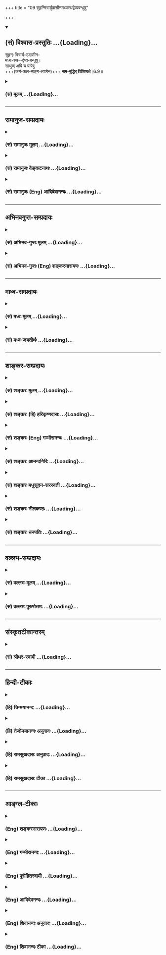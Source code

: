 +++
title = "09 सुहृन्मित्रार्युदासीनमध्यस्थद्वेष्यबन्धुषु"

+++
<div class="js_include" newlevelforh1="2" title="(सं) विश्वास-प्रस्तुतिः" unfilled url="/mahAbhAratam/shlokashaH/06-bhIShma-parva/03-bhagavad-gItA-parva/saMskRtam/vishvAsa-prastutiH/06_Atma-saMyama-yogaH_a/09_suhRnmitrAryudAsI.md">
<details open><summary><h2>(सं) विश्वास-प्रस्तुतिः ...{Loading}...</h2></summary>

सुहृन्-मित्रार्य्-उदासीन-  
मध्य-स्थ--द्वेष्य-बन्धुषु।  
साधुष्व् अपि च पापेषु  
+++(कर्म-फल-सङ्ग-त्यागेन)+++ **सम-बुद्धिर् विशिष्यते**॥6.9॥
</details>
</div>
<div class="js_include collapsed" newlevelforh1="3" title="(सं) मूलम्" unfilled url="/mahAbhAratam/shlokashaH/06-bhIShma-parva/03-bhagavad-gItA-parva/saMskRtam/mUlam/06_Atma-saMyama-yogaH_a/09_suhRnmitrAryudAsI.md">
<details><summary><h3>(सं) मूलम् ...{Loading}...</h3></summary>

सुहृन्मित्रार्युदासीनमध्यस्थद्वेष्यबन्धुषु।  
साधुष्वपि च पापेषु समबुद्धिर्विशिष्यते।।6.9।।
</details>
</div>


_________________
## रामानुज-सम्प्रदायः
<div class="js_include collapsed" newlevelforh1="3" title="(सं) रामानुजः मूलम्" unfilled url="/mahAbhAratam/shlokashaH/06-bhIShma-parva/03-bhagavad-gItA-parva/saMskRtam/rAmAnujaH/mUlam/06_Atma-saMyama-yogaH_a/09_suhRnmitrAryudAsI.md">
<details><summary><h3>(सं) रामानुजः मूलम् ...{Loading}...</h3></summary>

।।6.9।। वयोविशेषानङ्गीकारेण स्वहितैषिणः सुहृदः सवयसो हितैषिणो मित्राणि
अरयो निमित्ततः अनर्थेच्छवः उभयहेत्वभावाद् उभयरहिता उदासीनाः जन्मत एव
उभयरहिता मध्यस्थाः जन्मत एव अनिष्टेच्छवो द्वेष्याः जन्मत एव हितैषिणो
बन्धवः साधवो धर्मशीलाः पापाः पापशीलाः आत्मैकप्रयोजनतया सुहृन्मित्रादिभिः
प्रयोजनाभावाद् विरोधाभावाच्च तेषु **समबुद्धिः** योगाभ्यासार्हत्वे
**विशिष्यते।**

</details>
</div>
<div class="js_include collapsed" newlevelforh1="3" title="(सं) रामानुजः वेङ्कटनाथः" unfilled url="/mahAbhAratam/shlokashaH/06-bhIShma-parva/03-bhagavad-gItA-parva/saMskRtam/rAmAnujaH/venkaTanAthaH/06_Atma-saMyama-yogaH_a/09_suhRnmitrAryudAsI.md">
<details><summary><h3>(सं) रामानुजः वेङ्कटनाथः ...{Loading}...</h3></summary>

  
  
।।6.9।। समलोष्टाश्मकाञ्चनः 6।8 इति अचेतनेषूक्त एवार्थश्चेतनविषयतया
प्रपञ्च्यत इत्यभिप्रायेणाह तथा चेति। यद्वा सुहृदादिषु समबुद्धित्वस्य
दुष्करतरत्वादत्रविशिष्यते इत्युक्तेश्च समदर्शित्वातिशयोऽत्र विवक्षितः
तथाच अपिचेत्यर्थः सुहृन्मित्रबन्धुशब्दानां
अरिद्वेष्यशब्दयोरुदासीनमध्यशब्दयोश्च पौनरुक्त्यमपाकर्तुं
तत्तत्पदव्याख्या। बन्धुशब्दस्तावत्पित्रादिषु प्रसिद्धः मित्रशब्दश्च
सवयस्सु अतः पारिशेष्यात्सुहृच्छब्दस्तदुभयव्यतिरिक्तविषय इत्यभिप्रायेणाह
वयोविशेषानङ्गीकारेणेति। सवयस इत्यनेन मित्राणां
क्रीडादिरूपप्रियैषित्वमप्यस्तीति सूचितम्।
बन्धुशब्दासक्तेर्द्वेष्यशब्दस्तावत्सहजशत्रुविषयः प्राप्तः ततोऽत्रापि
पारिशेष्यादरिशब्दं कृत्रिमशत्रुविषयमाह अरयो निमित्ततोऽनर्थेच्छव इति।
मध्यस्थशब्दोऽपि द्वेष्यबन्धुशब्दासक्तेर्हेतुतो हिताहितप्रवृत्तियोग्येषु
प्रयोगाभावाच्च जन्मत एवोभयरहितविषय उचितः। ततः परिशेषादौदासीन्यस्य
प्रवृत्तिप्रतिसम्बन्धिकत्वेन तत्स्मारकत्वात्कारणागमे
हिताहितप्रवृत्तियोग्यास्तदभावमात्रेण तद्रहिता उदासीना इत्यभिप्रायेणाह
उभयेति। उभयं हितैषित्वमहितैषित्वं च जन्मतः सम्बन्धिनो बन्धव
इत्येतावन्मात्रस्य दुर्योधनादिष्वतिव्याप्तेःजन्मत एव हितैषिणो बन्धव
इत्युक्तम्। एवं स्वप्रतिसम्बन्धिनः पुरुषा उक्ताः अथ साधारण्येन
श्लाघ्यत्वनिन्द्यत्वाद्याश्रयाः पुरुषाः साधुपापशब्दाभ्यामभिधीयन्त
इत्यभिप्रायेणाह साधव इति। वाक्यार्थमाह आत्मैकेति। सुहृदादिभिः
प्रयोजनाभावादितरैर्विरोधाभावाच्चेत्यर्थः। ननु युक्तं नाम सुहृदादिषु
समबुद्धित्वम् न तु साधुषु पापेषु च योगिनां समं प्रायोजनम्
सत्सङ्गमादेरसत्परित्यागादेश्च ज्ञानवृद्धिहेतुत्वेन
तेषामवस्यापेक्षितत्वात्। उच्यते नेदानीमुपजीवकदशापन्नो योगी निर्दिश्यते
किन्तु श्रुतसकलश्रोतव्यः कृतसकलकर्तव्यः साक्षात्कारात्यन्तयोग्यदशापन्नः
तथाविधस्य च तस्य साधुभिः पापैश्च प्रयोजनाभावः समः केवलं
योगोपयुक्तरहस्यस्थानादेरेवोपादेयत्वादिति भावः। योगाभ्यासार्हदशा हि
प्रागप्युक्ता इयं तु तत्र काष्ठाप्राप्तावस्थेतिविशिष्यते इत्यस्य भावः।
तदाह योगाभ्यासार्हत्वे विशिष्यते इति. अत्रविमुच्यते इति परैः (शं.)
पठितात्पाठविकल्पादयमेव पाठ उचित इति भावः।  
  

</details>
</div>
<div class="js_include collapsed" newlevelforh1="3" title="(सं) रामानुजः (Eng) आदिदेवानन्दः" unfilled url="/mahAbhAratam/shlokashaH/06-bhIShma-parva/03-bhagavad-gItA-parva/saMskRtam/rAmAnujaH/english/AdidevAnandaH/06_Atma-saMyama-yogaH_a/09_suhRnmitrAryudAsI.md">
<details><summary><h3>(सं) रामानुजः (Eng) आदिदेवानन्दः ...{Loading}...</h3></summary>

6.9 'Well-wishers' (Suhrt) are those who wish one well, regardless of differences in age. 'Friends' (Mitra) are well-wisheres of eal age.
'Foes' (Ari) are those who wish ill to one because of some particular cause. 'The indifferent' (Udasina) are those devoid of both friendship and hostility because of the absence of causes for both; 'neutrals'
(Madhyastha) are those who are by their very nature incapable of both friendship and hostility. 'The hateful' are those who wish ill to one even from birth. 'Relations' are those who bear goodwill from birth.
'The good' are those devoted to virtue. 'The sinful' are those given to sin. Because of the self being the only end of Yoga, and because of there being no gain and no opposition from well-wishers, friends, etc.,
he who could regard them all with an eal eye as selves, excels in respect of fitness for the practice of Yoga.

</details>
</div>


_________________
## अभिनवगुप्त-सम्प्रदायः
<div class="js_include collapsed" newlevelforh1="3" title="(सं) अभिनव-गुप्तः मूलम्" unfilled url="/mahAbhAratam/shlokashaH/06-bhIShma-parva/03-bhagavad-gItA-parva/saMskRtam/abhinava-guptaH/mUlam/06_Atma-saMyama-yogaH_a/09_suhRnmitrAryudAsI.md">
<details><summary><h3>(सं) अभिनव-गुप्तः मूलम् ...{Loading}...</h3></summary>

।।6.9।। सुहृदिति। सुहृत् यस्य हृदयम् अकारणमेव शोभनम्। मित्रत्वम्
अन्योन्यम्। अरित्वं परस्परम्। उदासीन एतदुभयरहितः +++(S N K [n]
एतद्रूपरहितः)+++ मध्यस्थः केनचिदंशेन मित्रं केनचिच्छत्रुः। द्वेषार्हो
द्वेष्टुमशक्यो +++(N द्वेष्टुं शक्यः)+++ द्वेष्यः। बन्धुः योन्यादिसंबन्धेन।
एतेषु सर्वेषु समधीः एवं साधुषु पापेषु च स च विशिष्यते क्रमात् क्रम
संसारात् तरति।

</details>
</div>
<div class="js_include collapsed" newlevelforh1="3" title="(सं) अभिनव-गुप्तः (Eng) शङ्करनारायणः" unfilled url="/mahAbhAratam/shlokashaH/06-bhIShma-parva/03-bhagavad-gItA-parva/saMskRtam/abhinava-guptaH/english/shankaranArAyaNaH/06_Atma-saMyama-yogaH_a/09_suhRnmitrAryudAsI.md">
<details><summary><h3>(सं) अभिनव-गुप्तः (Eng) शङ्करनारायणः ...{Loading}...</h3></summary>

6.9 Suhrt etc. Friend is one whose heart remains good and auspicious
without cause (on its own accord). Companionship is \[that which is
felt\] mutually. Enmity is \[also that which is felt\] between one
another. The indifferent one : the one, who is free from both these. One
who remains in the middle : he who is partly a friend and partly an
enemy. Foe : he who deserves to be hated, \[but\] cannot be hated.
Relative : the one \[connected\] by marital bondage. Whosoever is with
his mind eal to all these as well as to the righteous and the sinful; he
excells \[all\] i.e., stage after stage he goes out of the cycle of
birth-and-death. By the worshipful-footed persons of this sort -

</details>
</div>


_________________
## माध्व-सम्प्रदायः
<div class="js_include collapsed" newlevelforh1="3" title="(सं) मध्वः मूलम्" unfilled url="/mahAbhAratam/shlokashaH/06-bhIShma-parva/03-bhagavad-gItA-parva/saMskRtam/madhvaH/mUlam/06_Atma-saMyama-yogaH_a/09_suhRnmitrAryudAsI.md">
<details><summary><h3>(सं) मध्वः मूलम् ...{Loading}...</h3></summary>

।।6.9।। स एव च सर्वस्माद्विशिष्यते। साधुपापादिषु समबुद्धिः जीवचितः।
परमात्मनः सर्वस्य तन्निमित्तकत्वस्य च सर्वत्रैकरूप्येण चिद्रूपा एव हि
जीवाः। विशेषस्त्वन्तःकरणकृतः। सर्वेषां साधुत्वादिकं सर्वमीश्वरकृतमेव।
स्वतो न किञ्चिदपि। उक्तं चैतत्सर्वम् स्वतः सर्वेऽपि चिद्रूपाः
सर्वदोषविवर्जिताः। जीवास्तेषां तु ये दोषास्त उपाधिकृता मताः। सर्वं
चेश्वरतस्तेषां न किञ्चित्स्वत एव तु। समा एवं ह्यतः सर्वे वैषम्यं
भ्रान्तिसम्भवम्। एवं समानजीवास्तु विशेषो देवतादिषु। स्वाभाविकस्तु
नियमादत एव सनातनाः। असुरादेस्तथा दोषा नित्याः स्वाभाविका अपि। गुणदोषौ
मानवानां नित्यौ स्वाभाविकौ मतौ। गुणैकमात्ररूपास्तु देवा एव सदा मताः। इति
ब्राह्मे। न तु साधुपापादीनां पूजादिसाम्यम् तत्र दोषस्मृतेःसमानां विषमा
पूजा विषमानां समा तथा। क्रियते येन देवोऽपि स्वपदाद्भ्रश्यते पुमान्। इति
ब्राह्मे। वित्तं बन्धुर्वयः कर्म विद्या चैव तु (भवति) पञ्चमी। एतानि
मान्यस्थानानि गरीयो ह्युत्तरो (यद्यदु)त्तरम्। 2।136 इति
मानवे। गुणानुसारिणीं पूजां समां दृष्टिं च यो नरः। सर्वभूतेषु कुरुते तस्य
विष्णुः प्रसीदति। वैषम्यमुत्तमत्वं तु ददाति नरसञ्चयात्। पूजाया विषमा
दृष्टिः समा साम्यं विदुःखजम्। इति ब्रह्मवैवर्ते। सुहृदादिषु
शास्त्रोक्तपूजादिकृतिः। अन्यूनानधिका या साऽपि समता। तदप्याहुः यथा
सुहृत्सु कर्तव्यं पितृशत्रुसुतेषु च। तथा करोति पूजादि समबुद्धिः स
उच्यते। इति गारुडे। प्रत्युपकारनिरपेक्षयोपकारकृत्सुहृत्। क्लेशस्थानं
निरूप्य यो रक्षां करोति स मित्रम्। अरिर्वधादिकर्ता। कर्तव्ये उपकारे
अपकारे च य उदास्ते स उदासीनः। कर्तव्यमुभयमपि यः करोति स मध्यमः।
अवासितकृद्वेष्यः। आह चतत् द्वेष्योऽवासितकृत्कार्यमात्रकारी तु मध्यमः।
प्रियकृत्प्रियो निरूप्यापि क्लेशं यः परिरक्षति। स मित्रमुपकारं तु
अनपेक्ष्योपकारकृत्। यस्ततः स सुहृत्प्रोक्तः शत्रुश्चापि वधादिकृत्। इति।

</details>
</div>
<div class="js_include collapsed" newlevelforh1="3" title="(सं) मध्वः जयतीर्थः" unfilled url="/mahAbhAratam/shlokashaH/06-bhIShma-parva/03-bhagavad-gItA-parva/saMskRtam/madhvaH/jayatIrthaH/06_Atma-saMyama-yogaH_a/09_suhRnmitrAryudAsI.md">
<details><summary><h3>(सं) मध्वः जयतीर्थः ...{Loading}...</h3></summary>

।।6.9।। मध्ये लक्ष्यस्योक्तत्वात्सुहृत् इत्यादिकं न योगारूढलक्षणमिति
प्रतीतिनिरासायाह **स एवे**ति। साधुपापादिषु समबुद्धिश्च स योगारूढ एवेति न
किन्तु सर्वस्मादयोगिवर्गाद्विशिष्यत इत्येतद्वक्तुं पृथगन्वय इति भावः।
साधुत्वं धर्मित्वम् पापत्वं पापवत्त्वं च नियतं न तु
सुहृत्त्वादिवदव्यवस्थितमित्यतः सुहृदादिष्वित्यनुक्त्वासाधुपापादिषु
इत्युक्तम्। समबुद्धित्वं नाम पूजादिसाम्यमित्यन्यथाप्रतीतिनिरासायाह
**जीवचित** इति। एष चेतनया युक्तो जीव इत्यभिधीयते इति चेतनाचेतनपिण्डे
जीवशब्दप्रयोगात् चित इत्युक्तम्। सुहृदादिचैतन्यस्य तथा सर्वत्र
सुहृदादिषु स्थितस्य परमात्मनः एवं सर्वत्र सुहृदादिषु स्थितस्य
सुदृत्त्वादेः परमात्मनिमित्तकत्वस्य चैकरूप्येण कारणेन तद्दर्शी
समबुद्धिरित्यर्थः। तत्राद्यं प्रकारं विवृणोति **चिद्रूपा एवे**ति।
मनुष्येषु यदेक एकं प्रति सुहृदित्यादि तत् न जीवस्वभावान्तर्गतं किन्तु
चिद्रूपत्वादिकमेवेत्यर्थः। तर्हि सुहृत्त्वादिधर्मः किमात्मकः इत्यत आह
**विशेषस्त्वि**ति। अन्तःकरणोपादानको बाह्यधर्मः। एतदुक्तं भवति
मुक्ताववशिष्यमाणं यज्जीवरूपं तत्त्रिविधा जीवसङ्घाः
इत्यादिप्रमाणाद्विषममेव किन्तु देहेन्द्रियान्तःकरणधर्मैर्यद्वैषम्यं
तत्तत्स्वरूप एवारोप्य विषमबुद्धित्वं योगारूढस्य नास्तीति द्वितीयः
प्रकारः स्फुटः। तृतीयं विवृणोति **सर्वेषामि**ति। स्वतः
स्वातन्त्र्येण। अत्र प्रमाणमाह **उक्तं चे**ति। स्वतः स्वरूपेण।
दोषैररित्वादिभिः। एवं सुहृत्त्वादिगुणैरित्यपि ग्राह्यम्। आगन्तुकधर्मा न
स्वरूपान्तर्गता इत्यर्थः। किं तर्हि इत्यत आह **तेषां त्वि**ति। दोषा
गुणाश्च। उपाधिरन्तःकरणादिः। सर्वं सुहृत्वादिकम्। अतएव प्रकारद्वयेन
यदनात्मधर्मानात्मस्वन्तर्भाव्य वैषम्यम् यच्च क्वचित्
परमेश्वरानधीनरूपत्वं तद्भ्रान्तिप्रतीतम्। योगे प्रवर्तमानं प्रति
यत्सुहृत्त्वादिकं तत् मनुष्येष्वेव स्वरूपवैषम्यकारणं न भवति। न तु
देवादिष्वित्युक्तस्यापवादमाह **एवमि**ति। तुशब्दोऽवधारणे। अवधारणार्थं
विवृणोति **विशेष** इति। विशेषो योगिनं प्रति सुहृत्त्वादिः। तदेव
प्रपञ्चयति **असुरादेरि**ति। तथाशब्दो वक्ष्यमाणसमुच्चये। दोषा योगिनं
प्रति अरित्वाद्याः। तथा चोक्तम्विद्ध्येनमिह वैरिणम् 3।37 इति। गुणदोषौ
सुहृत्त्वारित्वादी अनागन्तुकौ। गुणैः सुहृत्त्वादिभिरेकमात्रं
गुणैकमात्रम्। तथा च श्रुतिः यथा ह वै बहवः पशवः बृ.उ.1।4।10
इत्यादिका। सुहृत् इत्यादिश्लोकस्य प्रतीत एवार्थः किं न स्यात्। इत्यत आह
**न त्वि**ति। सर्वशब्दपर्यायस्य समशब्दस्यैव सर्वनामसंज्ञा न
साधारणार्थस्य समे देशे यजति इति। तथा न केवलं समपूजायां दोषः किन्तु
विषमपूजाविधानं चास्तीत्याह **वित्तमि**ति। बन्धुरिति बन्धुत्वम्। मान्यानि
च तानि स्थानानि च। वित्तादिशब्दैः तद्वन्त उपलक्ष्यन्ते।
दृष्टिरेवोक्तप्रकारत्रयेण समा कार्या पूजा तु विषमैवेत्यत्र
प्रमाणान्तरमाह **गुणे**ति। या विषमा पूजा सा वैषम्यम्। तस्यैव
व्याख्यानमुत्तमत्वम्। साम्यं ददाति विदुःखत्वनिमित्तम्। समबुद्धित्वं
प्रकारान्तरेण व्याचष्टे **सुहृदादिष्वि**ति। एतन्न योगारूढविषयमिति तत्रैव
नोक्तम्। न हि योगारूढो लौकिकेष्वरिष्वपकारं करोति यः।
सुहृन्मित्रशब्दयोररिद्वेष्यशब्दयोरुदासीनमध्यस्थशब्दयोश्चार्थभेदो न
प्रतीयते अत आह **प्रत्युपकारे**ति। निरपेक्षयाऽनपेक्षया अवासितमप्रियं तत
उपक्रियमाणात्।

</details>
</div>


_________________
## शाङ्कर-सम्प्रदायः
<div class="js_include collapsed" newlevelforh1="3" title="(सं) शङ्करः मूलम्" unfilled url="/mahAbhAratam/shlokashaH/06-bhIShma-parva/03-bhagavad-gItA-parva/saMskRtam/shankaraH/mUlam/06_Atma-saMyama-yogaH_a/09_suhRnmitrAryudAsI.md">
<details><summary><h3>(सं) शङ्करः मूलम् ...{Loading}...</h3></summary>

।।6.9।। सुहृत् इत्यादिश्लोकार्धम् एकं पदम्। **सुहृत्** इति
प्रत्युपकारमनपेक्ष्य उपकर्ता **मित्रं** स्नेहवान् **अरिः** शत्रुः
**उदासीनः** न कस्यचित् पक्षं भजते **मध्यस्थः** यो विरुद्धयोः उभयोः
हितैषी **द्वेष्यः** आत्मनः अप्रियः **बन्धुः** संबन्धी इत्येतेषु
**साधुषु** शास्त्रानुवर्तिषु **अपि च पापेषु** प्रतिषिद्धकारिषु सर्वेषु
एतेषु **समबुद्धिः** कः किंकर्मा इत्यव्यापृतबुद्धिरित्यर्थः।
**विशिष्यतेविमुच्यते इति वा पाठान्तरम्। योगारूढानां सर्वेषाम् अयम् उत्तम
इत्यर्थः।। अत एवमुत्तमफलप्राप्तये**

</details>
</div>
<div class="js_include collapsed" newlevelforh1="3" title="(सं) शङ्करः (हि) हरिकृष्णदासः" unfilled url="/mahAbhAratam/shlokashaH/06-bhIShma-parva/03-bhagavad-gItA-parva/saMskRtam/shankaraH/hindI/harikRShNadAsaH/06_Atma-saMyama-yogaH_a/09_suhRnmitrAryudAsI.md">
<details><summary><h3>(सं) शङ्करः (हि) हरिकृष्णदासः ...{Loading}...</h3></summary>

।।6.9।। तथा सुहृत् शब्दसे लेकर आधा श्लोक एक पद है। सुहृत् प्रत्युपकार न
चाहकर उपकार करनेवाला मित्र प्रेमी अरि शत्रु उदासीन पक्षपातरहित मध्यस्थ
जो परस्पर विरोध करनेवाले दोनोंका हितैषी हो द्वेष्य अपना अप्रिय और बन्धु
अपना कुटुम्बी इन सबमें तथा शास्त्रानुसार चलनेवाले श्रेष्ठ पुरुषोंमें और
निषिद्ध कर्म करनेवाले पापियोंमें भी जो समबुद्धिवाला है इन सबमें कौन कैसा
क्या कर रहा है ऐसे विचारमें जिसकी बुद्धि नहीं लगती है वह श्रेष्ठ है।
अर्थात् ऐसा योगी सब योगारूढ़ पुरुषोंमें उत्तम है। यहाँ विशिष्यते के
स्थानमें विमुच्यते ( मुक्त हो जाता है ) ऐसा पाठान्तर भी है।

</details>
</div>
<div class="js_include collapsed" newlevelforh1="3" title="(सं) शङ्करः (Eng) गम्भीरानन्दः" unfilled url="/mahAbhAratam/shlokashaH/06-bhIShma-parva/03-bhagavad-gItA-parva/saMskRtam/shankaraH/english/gambhIrAnandaH/06_Atma-saMyama-yogaH_a/09_suhRnmitrAryudAsI.md">
<details><summary><h3>(सं) शङ्करः (Eng) गम्भीरानन्दः ...{Loading}...</h3></summary>

6.9 The first line of the verse beginning with 'benefactor,' etc. is a
single compound word. Visisyate, he excels, i.e. he is the best among
all those who are established in Yoga-(a different reading is vimucyate,
he becomes free); sama-buddhih, who has sameness of view, i.e. whose
mind is not engaged with the estion of who one is and what he does; with
regard to a suhrd, benefactor-one who does some good without
consideration of return; mitram, a friend, one who is affectionate;
arih, a foe; udasinah, a neutral, who sides with nobody; madhyasthah, an
arbiter, who is a well-wisher of two conflicting parties; dvesyah, the
hateful, who is repulsive to oneself; bandhuh, a relative;- to all these
as also sadhusu, with regard to good people, who follow the scriptures;
api ca, and even; papesu, sinners, who perform prohibited actions-with
regard to all of them. Therefore, to acire this excellent result-

</details>
</div>
<div class="js_include collapsed" newlevelforh1="3" title="(सं) शङ्करः आनन्दगिरिः" unfilled url="/mahAbhAratam/shlokashaH/06-bhIShma-parva/03-bhagavad-gItA-parva/saMskRtam/shankaraH/AnandagiriH/06_Atma-saMyama-yogaH_a/09_suhRnmitrAryudAsI.md">
<details><summary><h3>(सं) शङ्करः आनन्दगिरिः ...{Loading}...</h3></summary>

।।6.9।। योगारूढस्य प्रशस्तत्वमभ्युपेत्य योगस्याङ्गान्तरं दर्शयति
**किञ्चेति।** परच्छेदः पदार्थोक्तिरिति व्याख्यानाङ्गं संपादयति
**सुहृदितीति।** अरिर्नाम परोक्षमपकारकः प्रत्यक्षमप्रियो द्वेष्य इति
विभागः। समबुद्धिरिति व्याचष्टे **कः किमिति।** प्रथमो हि प्रश्नो
जातिगोत्रादिविषयो द्वितीयो व्यापारविषयः। उक्तप्रकारेणाव्यापृतबुद्धित्वे
सर्वोत्कर्षो वा सर्वपायविमोक्षो वा सिध्यतीत्याह **विशिष्यत इति।**
पाठद्वयेऽपि सिद्धमर्थं संगृह्य कथयति **योगारूढानामिति।**

</details>
</div>
<div class="js_include collapsed" newlevelforh1="3" title="(सं) शङ्करः मधुसूदन-सरस्वती" unfilled url="/mahAbhAratam/shlokashaH/06-bhIShma-parva/03-bhagavad-gItA-parva/saMskRtam/shankaraH/madhusUdana-sarasvatI/06_Atma-saMyama-yogaH_a/09_suhRnmitrAryudAsI.md">
<details><summary><h3>(सं) शङ्करः मधुसूदन-सरस्वती ...{Loading}...</h3></summary>

।।6.9।। सुहृन्मित्रादिषु समबुद्धिस्तु सर्वयोगिश्रेष्ठ इत्याह
सुहृत्प्रत्युपकारमनपेक्ष्य पूर्वस्नेहं संबन्धं च विनैवोपकर्ता। मित्रं
स्नेहेनोपकारकः। अरिः स्वकृतापकारमनपेक्ष्य स्वभावक्रौर्येणापकर्ता।
उदासीनो विवदमानयोरुभयोरप्युपेक्षकः। मध्यस्थो विवदमानयोरुभयोरपि हितैषी।
द्वेष्यः स्वकृतापकारमपेक्ष्यापकर्ता। बन्धुः संबन्धेनोपकर्ता। एतेषु
साधुषु शास्त्रविहितकारिषु पापेषु शास्त्रप्रतिषिद्धकारिष्वपि।
चकारादन्येषु च सर्वेषु समबुद्धिः कः कीदृक्कर्मेत्यव्यापृतबुद्धिः सर्वत्र
रागद्वेषशून्यो विशिष्यते सर्वत उत्कृष्टो भवति। विमुच्यते इति वा पाठः।

</details>
</div>
<div class="js_include collapsed" newlevelforh1="3" title="(सं) शङ्करः नीलकण्ठः" unfilled url="/mahAbhAratam/shlokashaH/06-bhIShma-parva/03-bhagavad-gItA-parva/saMskRtam/shankaraH/nIlakaNThaH/06_Atma-saMyama-yogaH_a/09_suhRnmitrAryudAsI.md">
<details><summary><h3>(सं) शङ्करः नीलकण्ठः ...{Loading}...</h3></summary>

।।6.9।। समत्वमेव स्तौति **सुहृदिति।** सुहृत् प्रत्युपकारमनपेक्ष्योपकर्ता
मित्रं स्नेहवान् अरिः शत्रुः उदासीन उभयत्र पक्षपातशून्यः मध्यस्थः
उभयहितैषी द्वेष्य आत्मनोऽप्रियः बन्धुः संबन्धी तेषु साधुषु पुण्यकृत्सु
पापेषु पापाचारेषु कस्य किं कर्मेत्यनालोचयन् तेषु सर्वेषु यः समबुद्धिः स
विशिष्यते।

</details>
</div>
<div class="js_include collapsed" newlevelforh1="3" title="(सं) शङ्करः धनपतिः" unfilled url="/mahAbhAratam/shlokashaH/06-bhIShma-parva/03-bhagavad-gItA-parva/saMskRtam/shankaraH/dhanapatiH/06_Atma-saMyama-yogaH_a/09_suhRnmitrAryudAsI.md">
<details><summary><h3>(सं) शङ्करः धनपतिः ...{Loading}...</h3></summary>

।।6.9।। न केवलं समलोष्टाश्मकाञ्चन एव अपितु सुहृदादिष्वपि समबुद्धिरित्याह
**सुहृदिति।** सुहृत्प्रत्युपकारमनपेक्ष्योपकर्ता मित्रं स्नेहादिमपेक्ष्य
तत्कर्ता अरिः शत्रुः खङ्गहस्तो मारणायोद्यतः उदासीनः पक्षपातशून्यः
मध्यस्थो विरोधं कुर्वतोर्द्वयोरपि हितैषी द्वेष्योऽपकर्तृत्वाद्वेषविषयः
बन्धुर्भ्रात्रादिः संबन्धीत्येतेषु साधुषु शास्त्रानुवर्तिष्वपिच पापेषु
प्रतिषिद्धकारिषु सर्वेष्वेतेषु समबुद्धिः। कः सुहृदादिः
किमुपकारादिकर्मकर्तेत्यव्यापृतबुद्धिरित्यर्थः। विशिष्यते सर्वतः श्रेष्ठो
भवतीत्यर्थः। विमुच्यते इति वा पाठः।

</details>
</div>


_________________
## वल्लभ-सम्प्रदायः
<div class="js_include collapsed" newlevelforh1="3" title="(सं) वल्लभः मूलम्" unfilled url="/mahAbhAratam/shlokashaH/06-bhIShma-parva/03-bhagavad-gItA-parva/saMskRtam/vallabhaH/mUlam/06_Atma-saMyama-yogaH_a/09_suhRnmitrAryudAsI.md">
<details><summary><h3>(सं) वल्लभः मूलम् ...{Loading}...</h3></summary>

।।6.8 6.9।। योगारूढस्य स्वरूपं श्रैष्ठ्यं चोपपादयति द्वाभ्यां
ज्ञानविज्ञानेति। ज्ञानमौपदेशिकं विज्ञानमपरोक्षानुभवः ताभ्यां तृप्त आत्मा
यस्य कूटे स्थितोऽपि युक्त इत्युच्यते स योगी सुहृदादिषु तद्विपरीतेषु च
समबुद्धिरधिकतरो भवतीति विशिष्यते।

</details>
</div>
<div class="js_include collapsed" newlevelforh1="3" title="(सं) वल्लभः पुरुषोत्तमः" unfilled url="/mahAbhAratam/shlokashaH/06-bhIShma-parva/03-bhagavad-gItA-parva/saMskRtam/vallabhaH/puruShottamaH/06_Atma-saMyama-yogaH_a/09_suhRnmitrAryudAsI.md">
<details><summary><h3>(सं) वल्लभः पुरुषोत्तमः ...{Loading}...</h3></summary>

  
  
।।6.9।। किञ्च एतत्ति्रतय एव न समः किन्तु सर्वत्रैव समबुद्धिरुत्तम इत्याह
सुहृदिति। सुहृत् सर्वहितोपदेशकृत्। मित्रं स्नेहपरवशः अरिः स्वस्मिन्
शत्रुबुद्धिमान् उदासीनो निरपेक्षः मध्यस्थो विवदमानयोः सदसद्वाक्यविचारकः
द्वेष्यः सद्भावहीनः बन्धुः सम्बन्धी एतेषु साधुषु सदाचारेषु। अपि च किं
पुनः पापेषु धर्मविरोधिषु समबुद्धिः भगवद्विप्रयोगेन भगवदात्मबुद्धिस्तेषु
वा तद्विप्रयोगेन तथाभावदर्शी विशिष्यते योगयुक्तेपूत्तम इत्यर्थः। अत्रायं
भावः भगवद्विप्रयोगे तत्सौहार्दस्मरणेनायं सर्वेषु सौहार्दधर्मवान् तथैव च
मित्रधर्मवान् तद्रहितेषु अरिबुद्धिमान् तत्तद्दुःखेन
सर्वत्रौदासीन्यधर्मवान् विप्रयोगावस्थायां तदनुकरणेन मध्यस्थधर्मवान् तथैव
तत्क्लेशेन द्वेषधर्मवान् तत्सम्बन्धस्मरणेन बन्धुधर्मवान् तदर्थं
सदाचारवान् तत्तापातिशयेन पापरूपवान् जडत्वधर्मेण एवं यः समबुद्धिः स
विशिष्ट इत्यर्थः।  
  

</details>
</div>


_________________
## संस्कृतटीकान्तरम्
<div class="js_include collapsed" newlevelforh1="3" title="(सं) श्रीधर-स्वामी" unfilled url="/mahAbhAratam/shlokashaH/06-bhIShma-parva/03-bhagavad-gItA-parva/saMskRtam/shrIdhara-svAmI/06_Atma-saMyama-yogaH_a/09_suhRnmitrAryudAsI.md">
<details><summary><h3>(सं) श्रीधर-स्वामी ...{Loading}...</h3></summary>

।।6.9।। सुहृन्मित्रादिषु समबुद्धियुक्तस्ततोऽपि श्रेष्ठ इत्याह
**सुहृदिति।** सुहृत् स्वभावेनैव हिताशंसी मित्रं स्नेहवशेनोपकारकः
अरिर्घातुकः उदासीनो विवदमानयोरुभयोरप्युपेक्षकः मध्यस्थो विवदमानयोरपि
हिताशंसी द्वेष्यो द्वेषविषयः बन्धुः संबन्धी साधवः सदाचारः पापा दुराचाराः
एतेषु समा रागद्वेषादिशून्या बुद्धिर्यस्य स तु विशिष्टः।

</details>
</div>


_________________
## हिन्दी-टीकाः
<div class="js_include collapsed" newlevelforh1="3" title="(हि) चिन्मयानन्दः" unfilled url="/mahAbhAratam/shlokashaH/06-bhIShma-parva/03-bhagavad-gItA-parva/hindI/chinmayAnandaH/06_Atma-saMyama-yogaH_a/09_suhRnmitrAryudAsI.md">
<details><summary><h3>(हि) चिन्मयानन्दः ...{Loading}...</h3></summary>

।।6.9।। पूर्व श्लोक में ज्ञानी पुरुष की जड़ वस्तुओं की ओर अवलोकन करने की
दृष्टि का वर्णन किया गया है। परन्तु जगत् केवल जड़ वस्तुओं से ही नहीं बना
है। उसमें चेतन प्राणी भी हैं। मानव मात्र के साथ ज्ञानी पुरुष किस भाव से
रहेगा क्या उन्हें मिथ्या कहकर उनके अस्तित्व का निषेध कर देगा क्या जगत्
के अधिष्ठान स्वरूप परमात्मा में स्थित होकर वह लोगों की सेवा के प्रति
उदासीन रहेगा इन प्रश्नों का उत्तर इस श्लोक में दिया गया है। भगवान्
श्रीकृष्ण कहते हैं कि ऐसा ज्ञानी पुरुष सभी मनुष्यों के साथ समान प्रेम
भाव से रहता है चाहे वे सुहृद् हों या मित्र शत्रु उदासीन मध्यस्थ बन्धु
साधु हों या पापी। अपनी विशाल सहृदयता में वह सबका आलिंगन करता है। प्रेम
और आदरभाव से सबके साथ रहता है। उसकी दृष्टि में वे सभी समान महत्त्वपूर्ण
हैं। उसका प्रेम साधु और पापी उत्कृष्ट और निकृष्ट में भेद नहीं करता। वह
जानता है कि आत्मस्वरूप के अज्ञान से ही पुरुष पापकर्म में प्रवृत्त होता
है और अपने ही कर्मों से दुख उठाता है। स्वामी रामतीर्थ इसे बड़ी सुन्दरता
से व्यक्त करते हुये कहते हैं कि हम अपने पापों से दण्डित होते हैं न कि
पापों के लिए। आत्मस्वरूप के अपरोक्ष अनुभव से वह यह पहचान लेता है कि एक ही
आत्मा सर्वत्र व्याप्त है। अनेकता में एकता को वह जानता है औऱ विश्व के
सामञ्जस्य को पहचानता है। सर्वत्र व्याप्त आत्मस्वरूप का अनुभव कर लेने पर
वह किसके साथ प्रेम करेगा और किससे घृणा मनुष्य के शरीर के किसी भी अंग में
पीड़ा होने पर सबकी ओर देखने का उसका भाव एक ही होता है क्योंकि सम्पूर्ण
शरीर में ही वह स्वयं व्याप्त है। इस उत्तम फल को प्राप्त करने के लिए
मनुष्य को क्या करना चाहिये उत्तर है

</details>
</div>
<div class="js_include collapsed" newlevelforh1="3" title="(हि) तेजोमयानन्दः अनुवादः" unfilled url="/mahAbhAratam/shlokashaH/06-bhIShma-parva/03-bhagavad-gItA-parva/hindI/tejomayAnandaH/anuvAdaH/06_Atma-saMyama-yogaH_a/09_suhRnmitrAryudAsI.md">
<details><summary><h3>(हि) तेजोमयानन्दः अनुवादः ...{Loading}...</h3></summary>

।।6.9।। जो पुरुष सुहृद्, मित्र, शत्रु, उदासीन, मध्यस्थ, द्वेषी और
बान्धवों में तथा धर्मात्माओं में और पापियों में भी समान भाव वाला है, वह
श्रेष्ठ है।।

</details>
</div>
<div class="js_include collapsed" newlevelforh1="3" title="(हि) रामसुखदासः अनुवादः" unfilled url="/mahAbhAratam/shlokashaH/06-bhIShma-parva/03-bhagavad-gItA-parva/hindI/rAmasukhadAsaH/anuvAdaH/06_Atma-saMyama-yogaH_a/09_suhRnmitrAryudAsI.md">
<details><summary><h3>(हि) रामसुखदासः अनुवादः ...{Loading}...</h3></summary>

।।6.9।। सुहृद्, मित्र, वैरी, उदासीन, मध्यस्थ, द्वेष्य और सम्बन्धियोंमें
तथा साधु-आचरण करनेवालोंमें और पाप-आचरण करनेवालोंमें भी समबुद्धिवाला
मनुष्य श्रेष्ठ है।

</details>
</div>
<div class="js_include collapsed" newlevelforh1="3" title="(हि) रामसुखदासः टीका" unfilled url="/mahAbhAratam/shlokashaH/06-bhIShma-parva/03-bhagavad-gItA-parva/hindI/rAmasukhadAsaH/TIkA/06_Atma-saMyama-yogaH_a/09_suhRnmitrAryudAsI.md">
<details><summary><h3>(हि) रामसुखदासः टीका ...{Loading}...</h3></summary>

।।6.9।।***व्याख्या--***\[आठवें श्लोकमें पदार्थोंमें समता बतायी, अब इस
श्लोकमें व्यक्तियोंमें समता बताते हैं। व्यक्तियोंमें समता बतानेका
तात्पर्य है कि वस्तु तो अपनी तरफसे कोई क्रिया नहीं करती; अतः उसमें
समबुद्धि होना सुगम है, परन्तु व्यक्ति तो अपने लिये और दूसरोंके लिये भी
क्रिया करता है; अतः उसमें समबुद्धि होना कठिन है। इसलिये व्यक्तियोंके
आचरणोंको देखकर भी जिसकी बुद्धिमें, विचारमें कोई विषमता या पक्षपात नहीं
होता, ऐसा समबुद्धिवाला पुरुष श्रेष्ठ है। \]

</details>
</div>


_________________
## आङ्ग्ल-टीकाः
<div class="js_include collapsed" newlevelforh1="3" title="(Eng) शङ्करनारायणः" unfilled url="/mahAbhAratam/shlokashaH/06-bhIShma-parva/03-bhagavad-gItA-parva/english/shankaranArAyaNaH/06_Atma-saMyama-yogaH_a/09_suhRnmitrAryudAsI.md">
<details><summary><h3>(Eng) शङ्करनारायणः ...{Loading}...</h3></summary>

6.9. He whose mind is eal in the case of the friend, companion, enemy,
the indifferent one, the one who remains in the middle, the foe, the relative, the righteous and also the sinful-he excells \[all\].

</details>
</div>
<div class="js_include collapsed" newlevelforh1="3" title="(Eng) गम्भीरानन्दः" unfilled url="/mahAbhAratam/shlokashaH/06-bhIShma-parva/03-bhagavad-gItA-parva/english/gambhIrAnandaH/06_Atma-saMyama-yogaH_a/09_suhRnmitrAryudAsI.md">
<details><summary><h3>(Eng) गम्भीरानन्दः ...{Loading}...</h3></summary>

6.9 He excels who has sameness of view with regard to a benefactor, a friend, a foe \[Ari (foe) is one who does harm behind one's back.\], a neutral, an arbiter, the hateful, \[Dvesyah is one who openly hateful.\]
a relative, good people and even sinners.

</details>
</div>
<div class="js_include collapsed" newlevelforh1="3" title="(Eng) पुरोहितस्वामी" unfilled url="/mahAbhAratam/shlokashaH/06-bhIShma-parva/03-bhagavad-gItA-parva/english/purohitasvAmI/06_Atma-saMyama-yogaH_a/09_suhRnmitrAryudAsI.md">
<details><summary><h3>(Eng) पुरोहितस्वामी ...{Loading}...</h3></summary>

6.9 He looks impartially on all - lover, friend or foe; indifferent or hostile; alien or relative; virtuous or sinful.

</details>
</div>
<div class="js_include collapsed" newlevelforh1="3" title="(Eng) आदिदेवनन्दः" unfilled url="/mahAbhAratam/shlokashaH/06-bhIShma-parva/03-bhagavad-gItA-parva/english/AdidevanandaH/06_Atma-saMyama-yogaH_a/09_suhRnmitrAryudAsI.md">
<details><summary><h3>(Eng) आदिदेवनन्दः ...{Loading}...</h3></summary>

6.9 He who regards with an eal eye well-wishers, friends, foes, the indifferent, neutrals, the hateful, the relations, and even the good and the sinful - he excels.

</details>
</div>
<div class="js_include collapsed" newlevelforh1="3" title="(Eng) शिवानन्दः अनुवादः" unfilled url="/mahAbhAratam/shlokashaH/06-bhIShma-parva/03-bhagavad-gItA-parva/english/shivAnandaH/anuvAdaH/06_Atma-saMyama-yogaH_a/09_suhRnmitrAryudAsI.md">
<details><summary><h3>(Eng) शिवानन्दः अनुवादः ...{Loading}...</h3></summary>

6.9 He who is of the same mind to the good-hearted, friends, enemies,
the indifferent, the neutral, the hateful, the relatives, the righteous and the unrighteous, excels.

</details>
</div>
<div class="js_include collapsed" newlevelforh1="3" title="(Eng) शिवानन्दः टीका" unfilled url="/mahAbhAratam/shlokashaH/06-bhIShma-parva/03-bhagavad-gItA-parva/english/shivAnandaH/TIkA/06_Atma-saMyama-yogaH_a/09_suhRnmitrAryudAsI.md">
<details><summary><h3>(Eng) शिवानन्दः टीका ...{Loading}...</h3></summary>

6.9 सुह्यन्मित्रार्युदासीनमध्यस्थद्वेष्यबन्धुषु in the goodhearted; in friends; in enemies; in the indifferent; in neutrals; in haters and in relatives; साधुषु in the righteous; अपि also; च and; पापेषु in the unrighteous;,समबुद्धिः one who has eal mind; विशिष्यते excels.Commentary He excels He is the best among the Yogarudhas.Samabudhhi is eanimity or evenness of mind. A Yogi of Samabuddhi has eal vision. He is ite impartial. He is the same to all. He makes no difference with reference to caste; creed or colour. He loves all as his own self; as rooted in the Self.A goodhearted man does good to others without expecting any servie from them in return.Udasina is one who is ite indifferent.A neutral is one who does not join any of the two contending parties. He stands as a silent spectator or witness.The righteous are those who do righteous actions and follow the injunctions of the scriptures.The unrighteous are those who do wrong and forbidden actions; who inure others and who do not follow the scriptures.

</details>
</div>
